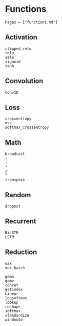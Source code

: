 # Functions

```@index
Pages = ["functions.md"]
```

## Activation
```@docs
clipped_relu
relu
selu
sigmoid
tanh
```

## Convolution
```@docs
Conv1D
```

## Loss
```@docs
crossentropy
mse
softmax_crossentropy
```

## Math
```@docs
broadcast
+
-
*
/
^
transpose
```

## Random
```@docs
dropout
```

## Recurrent
```@docs
BiLSTM
LSTM
```

## Reduction
```@docs
max
max_batch
```

```@docs
gemm
gemv
concat
getindex
Linear
logsoftmax
lookup
reshape
softmax
standardize
window1d
```
